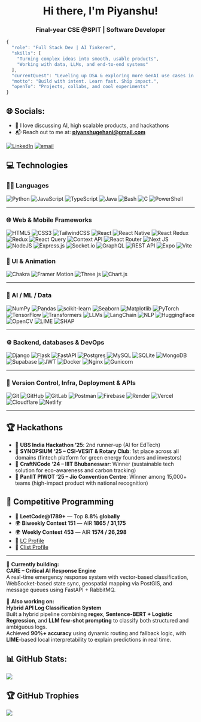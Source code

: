 <h1 align="center">Hi there, I'm Piyanshu!</h1>
<h3 align="center">Final-year CSE @SPIT | Software Developer </h3>

```js
{
  "role": "Full Stack Dev | AI Tinkerer",
  "skills": [
    "Turning complex ideas into smooth, usable products",
    "Working with data, LLMs, and end-to-end systems"
  ],
  "currentQuest": "Leveling up DSA & exploring more GenAI use cases in finance and edtech",
  "motto": "Build with intent. Learn fast. Ship impact.",
  "openTo": "Projects, collabs, and cool experiments"
}

```

## 🌐 Socials:
- 💬 I love discussing AI, high scalable products, and hackathons  
- 📬 Reach out to me at: **piyanshugehani@gmail.com**
  
[![LinkedIn](https://img.shields.io/badge/LinkedIn-%230077B5.svg?logo=linkedin&logoColor=white)](https://linkedin.com/in/piyanshu-gehani-b03374281) [![email](https://img.shields.io/badge/Email-D14836?logo=gmail&logoColor=white)](mailto:piyanshugehani@gmail.com) 

## 💻 Technologies

### 🧑‍💻 Languages
![Python](https://img.shields.io/badge/python-3670A0?style=for-the-badge&logo=python&logoColor=ffdd54)
![JavaScript](https://img.shields.io/badge/javascript-%23323330.svg?style=for-the-badge&logo=javascript&logoColor=%23F7DF1E)
![TypeScript](https://img.shields.io/badge/typescript-%23007ACC.svg?style=for-the-badge&logo=typescript&logoColor=white)
![Java](https://img.shields.io/badge/java-%23ED8B00.svg?style=for-the-badge&logo=java&logoColor=white)
![Bash](https://img.shields.io/badge/bash_script-%23121011.svg?style=for-the-badge&logo=gnu-bash&logoColor=white)
![C](https://img.shields.io/badge/c-%2300599C.svg?style=for-the-badge&logo=c&logoColor=white)
![PowerShell](https://img.shields.io/badge/PowerShell-%235391FE.svg?style=for-the-badge&logo=powershell&logoColor=white)

---

### 🌐 Web & Mobile Frameworks

![HTML5](https://img.shields.io/badge/html5-%23E34F26.svg?style=for-the-badge&logo=html5&logoColor=white)
![CSS3](https://img.shields.io/badge/CSS-239120?&style=for-the-badge&logo=css3&logoColor=white)
![TailwindCSS](https://img.shields.io/badge/tailwindcss-%2338B2AC.svg?style=for-the-badge&logo=tailwind-css&logoColor=white)
![React](https://img.shields.io/badge/react-%2320232a.svg?style=for-the-badge&logo=react&logoColor=%2361DAFB)
![React Native](https://img.shields.io/badge/react_native-%2320232a.svg?style=for-the-badge&logo=react&logoColor=%2361DAFB)
![React Redux](https://img.shields.io/badge/React_Redux-764abc?style=for-the-badge&logo=redux&logoColor=white)
![Redux](https://img.shields.io/badge/redux-%23593d88.svg?style=for-the-badge&logo=redux&logoColor=white)
![React Query](https://img.shields.io/badge/React_Query-ff4154?style=for-the-badge&logo=react-query&logoColor=white)
![Context API](https://img.shields.io/badge/Context--API-61DAFB?style=for-the-badge&logo=react&logoColor=white)
![React Router](https://img.shields.io/badge/React_Router-CA4245?style=for-the-badge&logo=react-router&logoColor=white)
![Next JS](https://img.shields.io/badge/Next-black?style=for-the-badge&logo=next.js&logoColor=white)
![NodeJS](https://img.shields.io/badge/node.js-6DA55F?style=for-the-badge&logo=node.js&logoColor=white)
![Express.js](https://img.shields.io/badge/express.js-%23404d59.svg?style=for-the-badge&logo=express&logoColor=%2361DAFB)
![Socket.io](https://img.shields.io/badge/Socket.io-black?style=for-the-badge&logo=socket.io&badgeColor=010101)
![GraphQL](https://img.shields.io/badge/GraphQL-E10098?style=for-the-badge&logo=graphql&logoColor=white)
![REST API](https://img.shields.io/badge/REST-005571?style=for-the-badge&logo=rest&logoColor=white)
![Expo](https://img.shields.io/badge/expo-1C1E24?style=for-the-badge&logo=expo&logoColor=#D04A37)
![Vite](https://img.shields.io/badge/vite-%23646CFF.svg?style=for-the-badge&logo=vite&logoColor=white)

### 🎨 UI & Animation
![Chakra](https://img.shields.io/badge/chakra-%234ED1C5.svg?style=for-the-badge&logo=chakraui&logoColor=white)
![Framer Motion](https://img.shields.io/badge/framer_motion-ffca28?style=for-the-badge&logo=framer&logoColor=%23ffffff&color=%237178f6)
![Three js](https://img.shields.io/badge/threejs-black?style=for-the-badge&logo=three.js&logoColor=white)
![Chart.js](https://img.shields.io/badge/chart.js-F5788D.svg?style=for-the-badge&logo=chart.js&logoColor=white)


---
### 🧠 AI / ML / Data

![NumPy](https://img.shields.io/badge/numpy-%23013243.svg?style=for-the-badge&logo=numpy&logoColor=white)
![Pandas](https://img.shields.io/badge/pandas-%23150458.svg?style=for-the-badge&logo=pandas&logoColor=white)
![scikit-learn](https://img.shields.io/badge/scikit--learn-%23F7931E.svg?style=for-the-badge&logo=scikit-learn&logoColor=white)
![Seaborn](https://img.shields.io/badge/seaborn-3776AB?style=for-the-badge&logo=python&logoColor=white)
![Matplotlib](https://img.shields.io/badge/Matplotlib-%23ffffff.svg?style=for-the-badge&logo=Matplotlib&logoColor=black)
![PyTorch](https://img.shields.io/badge/PyTorch-%23EE4C2C.svg?style=for-the-badge&logo=pytorch&logoColor=white)
![TensorFlow](https://img.shields.io/badge/TensorFlow-FF6F00?style=for-the-badge&logo=tensorflow&logoColor=white)
![Transformers](https://img.shields.io/badge/Transformers-%23ffcc00.svg?style=for-the-badge&logo=huggingface&logoColor=black)
![LLMs](https://img.shields.io/badge/LLMs-%23f9a825.svg?style=for-the-badge&logo=OpenAI&logoColor=white)
![LangChain](https://img.shields.io/badge/LangChain-006400?style=for-the-badge&logo=chainlink&logoColor=white)
![NLP](https://img.shields.io/badge/NLP-%234285F4.svg?style=for-the-badge&logo=spacy&logoColor=white)
![HuggingFace](https://img.shields.io/badge/HuggingFace-FFD21F?style=for-the-badge&logo=huggingface&logoColor=black)
![OpenCV](https://img.shields.io/badge/OpenCV-27338e?style=for-the-badge&logo=opencv&logoColor=white)
![LIME](https://img.shields.io/badge/LIME-76b947?style=for-the-badge&logo=data&logoColor=white)
![SHAP](https://img.shields.io/badge/SHAP-%23f95f62.svg?style=for-the-badge&logoColor=white)


---

### ⚙️ Backend, databases & DevOps
![Django](https://img.shields.io/badge/django-%23092E20.svg?style=for-the-badge&logo=django&logoColor=white)
![Flask](https://img.shields.io/badge/flask-%23000.svg?style=for-the-badge&logo=flask&logoColor=white)
![FastAPI](https://img.shields.io/badge/fastapi-005571?style=for-the-badge&logo=fastapi&logoColor=white)
![Postgres](https://img.shields.io/badge/postgres-%23316192.svg?style=for-the-badge&logo=postgresql&logoColor=white)
![MySQL](https://img.shields.io/badge/mysql-4479A1.svg?style=for-the-badge&logo=mysql&logoColor=white)
![SQLite](https://img.shields.io/badge/sqlite-%2307405e.svg?style=for-the-badge&logo=sqlite&logoColor=white)
![MongoDB](https://img.shields.io/badge/MongoDB-%234ea94b.svg?style=for-the-badge&logo=mongodb&logoColor=white)
![Supabase](https://img.shields.io/badge/Supabase-3ECF8E?style=for-the-badge&logo=supabase&logoColor=white)
![JWT](https://img.shields.io/badge/JWT-black?style=for-the-badge&logo=JSON%20web%20tokens)
![Docker](https://img.shields.io/badge/docker-%230db7ed.svg?style=for-the-badge&logo=docker&logoColor=white)
![Nginx](https://img.shields.io/badge/nginx-%23009639.svg?style=for-the-badge&logo=nginx&logoColor=white)
![Gunicorn](https://img.shields.io/badge/gunicorn-%298729.svg?style=for-the-badge&logo=gunicorn&logoColor=white)

---

### 🔧 Version Control, Infra, Deployment & APIs
![Git](https://img.shields.io/badge/git-%23F05033.svg?style=for-the-badge&logo=git&logoColor=white)
![GitHub](https://img.shields.io/badge/github-%23121011.svg?style=for-the-badge&logo=github&logoColor=white)
![GitLab](https://img.shields.io/badge/gitlab-%23181717.svg?style=for-the-badge&logo=gitlab&logoColor=white)
![Postman](https://img.shields.io/badge/Postman-FF6C37?style=for-the-badge&logo=postman&logoColor=white)
![Firebase](https://img.shields.io/badge/firebase-%23039BE5.svg?style=for-the-badge&logo=firebase)
![Render](https://img.shields.io/badge/Render-%46E3B7.svg?style=for-the-badge&logo=render&logoColor=white)
![Vercel](https://img.shields.io/badge/vercel-%23000000.svg?style=for-the-badge&logo=vercel&logoColor=white)
![Cloudflare](https://img.shields.io/badge/Cloudflare-F38020?style=for-the-badge&logo=Cloudflare&logoColor=white)
![Netlify](https://img.shields.io/badge/netlify-%23000000.svg?style=for-the-badge&logo=netlify&logoColor=#00C7B7)

---

## 🏆 Hackathons

- 🥉 **UBS India Hackathon ‘25**: 2nd runner-up (AI for EdTech)
- 🥇 **SYNOPSIUM ‘25 – CSI-VESIT & Rotary Club**: 1st place across all domains (fintech platform for green energy founders and investors)
- 🥇 **CraftNCode ‘24 – IIIT Bhubaneswar**: Winner (sustainable tech solution for eco-awareness and carbon tracking)
- 🥇 **PanIIT PIWOT ‘25 – Jio Convention Centre**: Winner among 15,000+ teams (high-impact product with national recognition)

## 🧠 Competitive Programming
- 🧮 **LeetCode@1789+** — Top **8.8% globally**  
- 🌍 **Biweekly Contest 151** — AIR **1865 / 31,175**  
- 🌍 **Weekly Contest 453** — AIR **1574 / 26,298**  
- 🔗 [LC Profile](https://leetcode.com/piyanshu_g)  
- 🔗 [Clist Profile](https://clist.by/piyanshu_g)

---

🔭 **Currently building:**  
**CARE – Critical AI Response Engine**  
A real-time emergency response system with vector-based classification, WebSocket-based state sync, geospatial mapping via PostGIS, and message queues using FastAPI + RabbitMQ.

🧪 **Also working on:**  
**Hybrid API Log Classification System**  
Built a hybrid pipeline combining **regex**, **Sentence-BERT + Logistic Regression**, and **LLM few-shot prompting** to classify both structured and ambiguous logs.  
Achieved **90%+ accuracy** using dynamic routing and fallback logic, with **LIME**-based local interpretability to explain predictions in real time.

## 📊 GitHub Stats:
![](https://github-readme-stats.vercel.app/api?username=piyanshugehani&theme=dark&hide_border=false&include_all_commits=false&count_private=false)<br/>

## 🏆 GitHub Trophies
![](https://github-profile-trophy.vercel.app/?username=piyanshugehani&theme=radical&no-frame=false&no-bg=false&margin-w=4)

